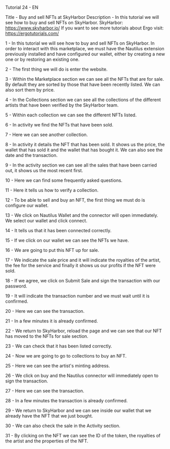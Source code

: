 Tutorial 24 - EN

Title - Buy and sell NFTs at SkyHarbor
Description - In this tutorial we will see how to buy and sell NFTs on SkyHarbor.
SkyHarbor: https://www.skyharbor.io/
If you want to see more tutorials about Ergo visit: https://ergotutorials.com/

1 - In this tutorial we will see how to buy and sell NFTs on SkyHarbor. In order to interact with this marketplace, we must have the Nautilus extension previously installed and have configured our wallet, either by creating a new one or by restoring an existing one.

2 - The first thing we will do is enter the website.

3 - Within the Marketplace section we can see all the NFTs that are for sale. By default they are sorted by those that have been recently listed. We can also sort them by price.

4 - In the Collections section we can see all the collections of the different artists that have been verified by the SkyHarbor team.

5 - Within each collection we can see the different NFTs listed.

6 - In activity we find the NFTs that have been sold.

7 - Here we can see another collection.

8 - In activity it details the NFT that has been sold. It shows us the price, the wallet that has sold it and the wallet that has bought it. We can also see the date and the transaction.

9 - In the activity section we can see all the sales that have been carried out, it shows us the most recent first.

10 - Here we can find some frequently asked questions.

11 - Here it tells us how to verify a collection.

12 - To be able to sell and buy an NFT, the first thing we must do is configure our wallet.

13 - We click on Nautilus Wallet and the connector will open immediately. We select our wallet and click connect.

14 - It tells us that it has been connected correctly.

15 - If we click on our wallet we can see the NFTs we have.

16 - We are going to put this NFT up for sale.

17 - We indicate the sale price and it will indicate the royalties of the artist, the fee for the service and finally it shows us our profits if the NFT were sold.

18 - If we agree, we click on Submit Sale and sign the transaction with our password.

19 - It will indicate the transaction number and we must wait until it is confirmed.

20 - Here we can see the transaction.

21 - In a few minutes it is already confirmed.

22 - We return to SkyHarbor, reload the page and we can see that our NFT has moved to the NFTs for sale section.

23 - We can check that it has been listed correctly.

24 - Now we are going to go to collections to buy an NFT.

25 - Here we can see the artist's minting address.

26 - We click on buy and the Nautilus connector will immediately open to sign the transaction.

27 - Here we can see the transaction.

28 - In a few minutes the transaction is already confirmed.

29 - We return to SkyHarbor and we can see inside our wallet that we already have the NFT that we just bought.

30 - We can also check the sale in the Activity section.

31 - By clicking on the NFT we can see the ID of the token, the royalties of the artist and the properties of the NFT.


